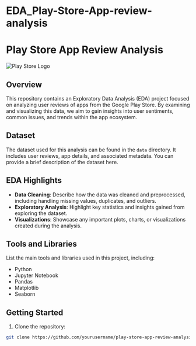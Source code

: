 # EDA_Play-Store-App-review-analysis
# Play Store App Review Analysis

![Play Store Logo]([play_store_logo.png](https://www.google.com/url?sa=i&url=https%3A%2F%2Fwww.kaggle.com%2Fcode%2Fahmedmohamedmahrous%2Fgoogle-play-store-eda-rating-prediction&psig=AOvVaw26hbJMAmx5ljuddEtx_H2Y&ust=1697870744511000&source=images&cd=vfe&opi=89978449&ved=0CBEQjRxqFwoTCLDsuMaDhIIDFQAAAAAdAAAAABAE))

## Overview

This repository contains an Exploratory Data Analysis (EDA) project focused on analyzing user reviews of apps from the Google Play Store. By examining and visualizing this data, we aim to gain insights into user sentiments, common issues, and trends within the app ecosystem.

## Dataset

The dataset used for this analysis can be found in the `data` directory. It includes user reviews, app details, and associated metadata. You can provide a brief description of the dataset here.

## EDA Highlights

- **Data Cleaning**: Describe how the data was cleaned and preprocessed, including handling missing values, duplicates, and outliers.
- **Exploratory Analysis**: Highlight key statistics and insights gained from exploring the dataset.
- **Visualizations**: Showcase any important plots, charts, or visualizations created during the analysis.

## Tools and Libraries

List the main tools and libraries used in this project, including:

- Python
- Jupyter Notebook
- Pandas
- Matplotlib
- Seaborn

## Getting Started

1. Clone the repository:

```bash
git clone https://github.com/yourusername/play-store-app-review-analysis.git
